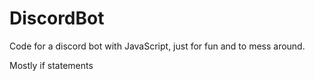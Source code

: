 # DiscordBot

Code for a discord bot with JavaScript, just for fun and to mess around.

Mostly if statements
